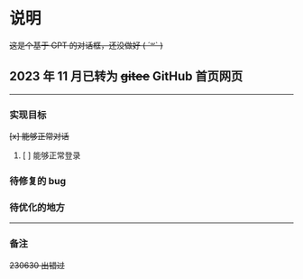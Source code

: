 # 说明

~~这是个基于 GPT 的对话框，还没做好 ( ´꒳` )~~

## 2023 年 11 月已转为 ~~gitee~~ GitHub 首页网页

---

### 实现目标

~~[x] 能够正常对话~~

1. [ ] 能够正常登录

### 待修复的 bug

### 待优化的地方

---

### 备注

~~230630 出错过~~
